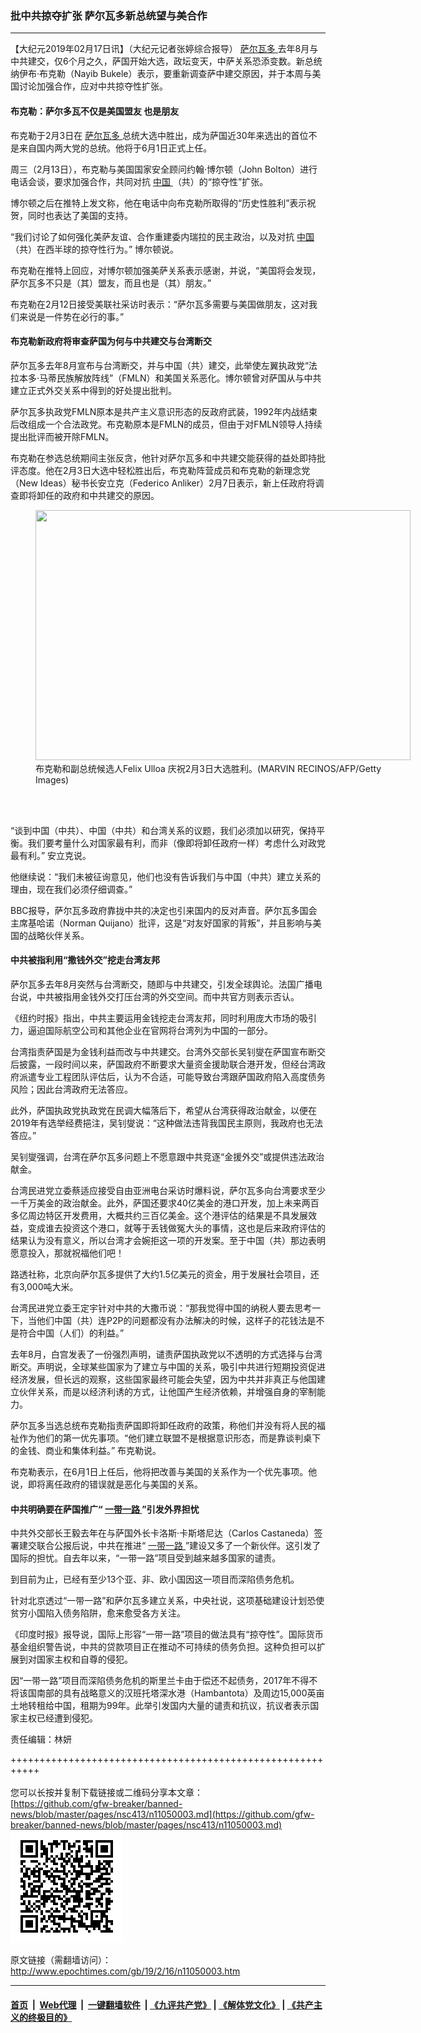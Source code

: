 ### 批中共掠夺扩张 萨尔瓦多新总统望与美合作
------------------------

<p>
 【大纪元2019年02月17日讯】（大纪元记者张婷综合报导）
 <a href="http://www.epochtimes.com/gb/tag/%E8%90%A8%E5%B0%94%E7%93%A6%E5%A4%9A.html">
  萨尔瓦多
 </a>
 去年8月与中共建交，仅6个月之久，萨国开始大选，政坛变天，中萨关系恐添变数。新总统纳伊布·布克勒（Nayib Bukele）表示，要重新调查萨中建交原因，并于本周与美国讨论加强合作，应对中共掠夺性扩张。
</p>
<h4>
 布克勒：萨尔多瓦不仅是美国盟友 也是朋友
</h4>
<p>
 布克勒于2月3日在
 <a href="http://www.epochtimes.com/gb/tag/%E8%90%A8%E5%B0%94%E7%93%A6%E5%A4%9A.html">
  萨尔瓦多
 </a>
 总统大选中胜出，成为萨国近30年来选出的首位不是来自国内两大党的总统。他将于6月1日正式上任。
</p>
<p>
 周三（2月13日），布克勒与美国国家安全顾问约翰·博尔顿（John Bolton）进行电话会谈，要求加强合作，共同对抗
 <a href="http://www.epochtimes.com/gb/tag/%E4%B8%AD%E5%9B%BD.html">
  中国
 </a>
 （共）的“掠夺性”扩张。
</p>
<p>
 博尔顿之后在推特上发文称，他在电话中向布克勒所取得的“历史性胜利”表示祝贺，同时也表达了美国的支持。
</p>
<p>
 “我们讨论了如何强化美萨友谊、合作重建委内瑞拉的民主政治，以及对抗
 <a href="http://www.epochtimes.com/gb/tag/%E4%B8%AD%E5%9B%BD.html">
  中国
 </a>
 （共）在西半球的掠夺性行为。” 博尔顿说。
</p>
<p>
 布克勒在推特上回应，对博尔顿加强美萨关系表示感谢，并说，“美国将会发现，萨尔瓦多不只是（其）盟友，而且也是（其）朋友。”
</p>
<p>
 布克勒在2月12日接受美联社采访时表示：“萨尔瓦多需要与美国做朋友，这对我们来说是一件势在必行的事。”
</p>
<h4>
 布克勒新政府将审查萨国为何与中共建交与台湾断交
</h4>
<p>
 萨尔瓦多去年8月宣布与台湾断交，并与中国（共）建交，此举使左翼执政党“法拉本多·马蒂民族解放阵线”（FMLN）和美国关系恶化。博尔顿曾对萨国从与中共建立正式外交关系中得到的好处提出批判。
</p>
<p>
 萨尔瓦多执政党FMLN原本是共产主义意识形态的反政府武装，1992年内战结束后改组成一个合法政党。布克勒原本是FMLN的成员，但由于对FMLN领导人持续提出批评而被开除FMLN。
</p>
<p>
 布克勒在参选总统期间主张反贪，他针对萨尔瓦多和中共建交能获得的益处即持批评态度。他在2月3日大选中轻松胜出后，布克勒阵营成员和布克勒的新理念党（New Ideas）秘书长安立克（Federico Anliker）2月7日表示，新上任政府将调查即将卸任的政府和中共建交的原因。
</p>
<figure class="wp-caption aligncenter" id="attachment_11050023" style="width: 600px">
 <a href="http://i.epochtimes.com/assets/uploads/2019/02/GettyImages-1093466000-e1550345066343.jpg">
  <img alt="" class="size-large wp-image-11050023" height="400" src="http://i.epochtimes.com/assets/uploads/2019/02/GettyImages-1093466000-600x400.jpg" width="600"/>
 </a>
 <br/><figcaption class="wp-caption-text">
  布克勒和副总统候选人Felix Ulloa 庆祝2月3日大选胜利。(MARVIN RECINOS/AFP/Getty Images)
 </figcaption><br/>
</figure><br/>
<p>
 “谈到中国（中共）、中国（中共）和台湾关系的议题，我们必须加以研究，保持平衡。我们要考量什么对国家最有利，而非（像即将卸任政府一样）考虑什么对政党最有利。” 安立克说。
</p>
<p>
 他继续说：“我们未被征询意见，他们也没有告诉我们与中国（中共）建立关系的理由，现在我们必须仔细调查。”
</p>
<p>
 BBC报导，萨尔瓦多政府靠拢中共的决定也引来国内的反对声音。萨尔瓦多国会主席基哈诺（Norman Quijano）批评，这是“对友好国家的背叛”，并且影响与美国的战略伙伴关系。
</p>
<h4>
 中共被指利用“撒钱外交”挖走台湾友邦
</h4>
<p>
 萨尔瓦多去年8月突然与台湾断交，随即与中共建交，引发全球舆论。法国广播电台说，中共被指用金钱外交打压台湾的外交空间。而中共官方则表示否认。
</p>
<p>
 《纽约时报》指出，中共主要运用金钱挖走台湾友邦，同时利用庞大市场的吸引力，逼迫国际航空公司和其他企业在官网将台湾列为中国的一部分。
</p>
<p>
 台湾指责萨国是为金钱利益而改与中共建交。台湾外交部长吴钊燮在萨国宣布断交后披露，一段时间以来，萨国政府不断要求大量资金援助联合港开发，但经台湾政府派遣专业工程团队评估后，认为不合适，可能导致台湾跟萨国政府陷入高度债务风险；因此台湾政府无法答应。
</p>
<p>
 此外，萨国执政党执政党在民调大幅落后下，希望从台湾获得政治献金，以便在2019年有选举经费挹注，吴钊燮说：“这种做法违背我国民主原则，我政府也无法答应。”
</p>
<p>
 吴钊燮强调，台湾在萨尔瓦多问题上不愿意跟中共竞逐“金援外交”或提供违法政治献金。
</p>
<p>
 台湾民进党立委蔡适应接受自由亚洲电台采访时爆料说，萨尔瓦多向台湾要求至少一千万美金的政治献金。此外，萨国还要求40亿美金的港口开发，加上未来两百多亿周边特区开发费用，大概共约三百亿美金。这个港评估的结果是不具发展效益，变成谁去投资这个港口，就等于丢钱做冤大头的事情，这也是后来政府评估的结果认为没有意义，所以台湾才会婉拒这一项的开发案。至于中国（共）那边表明愿意投入，那就祝福他们吧！
</p>
<p>
 路透社称，北京向萨尔瓦多提供了大约1.5亿美元的资金，用于发展社会项目，还有3,000吨大米。
</p>
<p>
 台湾民进党立委王定宇针对中共的大撒币说：“那我觉得中国的纳税人要去思考一下，当他们中国（共）连P2P的问题都没有办法解决的时候，这样子的花钱法是不是符合中国（人们）的利益。”
</p>
<p>
 去年8月，白宫发表了一份强烈声明，谴责萨国执政党以不透明的方式选择与台湾断交。声明说，全球某些国家为了建立与中国的关系，吸引中共进行短期投资促进经济发展，但长远的观察，这些国家最终可能会失望，因为中共并非真正与他国建立伙伴关系，而是以经济利诱的方式，让他国产生经济依赖，并增强自身的宰制能力。
</p>
<p>
 萨尔瓦多当选总统布克勒指责萨国即将卸任政府的政策，称他们并没有将人民的福祉作为他们的第一优先事项。“他们建立联盟不是根据意识形态，而是靠谈判桌下的金钱、商业和集体利益。” 布克勒说。
</p>
<p>
 布克勒表示，在6月1日上任后，他将把改善与美国的关系作为一个优先事项。他说，即将离任政府的错误就是恶化与美国的关系。
</p>
<h4>
 中共明确要在萨国推广“
 <a href="http://www.epochtimes.com/gb/tag/%E4%B8%80%E5%B8%A6%E4%B8%80%E8%B7%AF.html">
  一带一路
 </a>
 ”引发外界担忧
</h4>
<p>
 中共外交部长王毅去年在与萨国外长卡洛斯·卡斯塔尼达（Carlos Castaneda）签署建交联合公报后说，中共在推进“
 <a href="http://www.epochtimes.com/gb/tag/%E4%B8%80%E5%B8%A6%E4%B8%80%E8%B7%AF.html">
  一带一路
 </a>
 ”建设又多了一个新伙伴。这引发了国际的担忧。自去年以来，“一带一路”项目受到越来越多国家的谴责。
</p>
<p>
 到目前为止，已经有至少13个亚、非、欧小国因这一项目而深陷债务危机。
</p>
<p>
 针对北京透过“一带一路”和萨尔瓦多建立关系，中央社说，这项基础建设计划恐使贫穷小国陷入债务陷阱，愈来愈受各方关注。
</p>
<p>
 《印度时报》报导说，国际上形容“一带一路”项目的做法具有“掠夺性”。国际货币基金组织警告说，中共的贷款项目正在推动不可持续的债务负担。这种负担可以扩展到对国家主权和自尊的侵犯。
</p>
<p>
 因“一带一路”项目而深陷债务危机的斯里兰卡由于偿还不起债务，2017年不得不将该国南部的具有战略意义的汉班托塔深水港（Hambantota）及周边15,000英亩土地转租给中国，租期为99年。此举引发国内大量的谴责和抗议，抗议者表示国家主权已经遭到侵犯。
</p>
<p>
 责任编辑：林妍
</p>

+++++++++++++++++++++++++++++++++++++++++++++++++++++++++++<br/><br/>
您可以长按并复制下载链接或二维码分享本文章：<br/>
[https://github.com/gfw-breaker/banned-news/blob/master/pages/nsc413/n11050003.md](https://github.com/gfw-breaker/banned-news/blob/master/pages/nsc413/n11050003.md)<br/>
<img src="n11050003.md.png"/>

原文链接（需翻墙访问）：http://www.epochtimes.com/gb/19/2/16/n11050003.htm 

------------------------
#### [首页](https://github.com/gfw-breaker/banned-news/blob/master/README.md) &nbsp;|&nbsp; [Web代理](https://github.com/labour-camp/helloworld) &nbsp;|&nbsp; [一键翻墙软件](https://github.com/gfw-breaker/nogfw/blob/master/README.md) &nbsp;| [《九评共产党》](https://github.com/gfw-breaker/9ping.md/blob/master/README.md#九评之一评共产党是什么) | [《解体党文化》](https://github.com/gfw-breaker/jtdwh.md/blob/master/README.md) | [《共产主义的终极目的》](https://github.com/gfw-breaker/gczydzjmd.md/blob/master/README.md)

